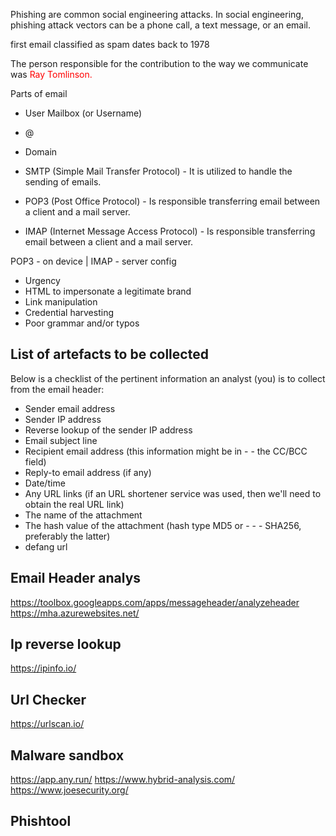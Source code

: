  Phishing are common social engineering attacks. In social engineering, phishing attack vectors can be a phone call, a text message, or an email.

  first email classified as spam dates back to 1978


   The person responsible for the contribution to the way we communicate was <font color=red>Ray Tomlinson.</font>

Parts of email
- User Mailbox (or Username)
- @
- Domain



- SMTP (Simple Mail Transfer Protocol) - It is utilized to handle the sending of emails. 
- POP3 (Post Office Protocol) - Is responsible transferring email between a client and a mail server. 
- IMAP (Internet Message Access Protocol) - Is responsible transferring email between a client and a mail server. 



POP3 - on device | IMAP - server config







- Urgency
- HTML to impersonate a legitimate brand
- Link manipulation
- Credential harvesting
- Poor grammar and/or typos




## List of artefacts to be collected

Below is a checklist of the pertinent information an analyst (you) is to collect from the email header:

- Sender email address
- Sender IP address
- Reverse lookup of the sender IP address
- Email subject line
- Recipient email address (this information might be in - - the CC/BCC field)
- Reply-to email address (if any)
- Date/time
- Any URL links (if an URL shortener service was used, then we'll need to obtain the real URL link)
- The name of the attachment
- The hash value of the attachment (hash type MD5 or - - - SHA256, preferably the latter)
- defang url


## Email Header analys
https://toolbox.googleapps.com/apps/messageheader/analyzeheader
https://mha.azurewebsites.net/



## Ip reverse lookup
https://ipinfo.io/

## Url Checker
https://urlscan.io/

## Malware sandbox 
 https://app.any.run/
 https://www.hybrid-analysis.com/
 https://www.joesecurity.org/


 ## Phishtool